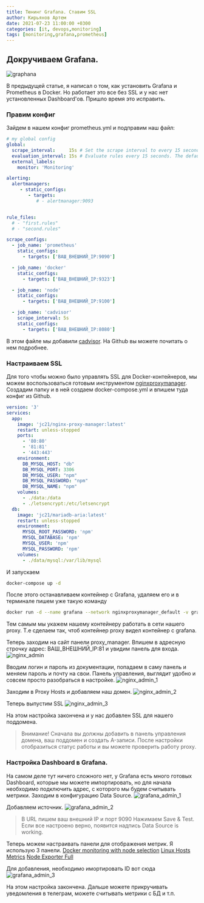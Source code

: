 ```yaml
---
title: Тюнинг Grafana. Ставим SSL
author: Кирьянов Артем
date: 2021-07-23 11:00:00 +0300
categories: [it, devops,monitoring]
tags: [monitoring,grafana,prometheus]
---
```


## Докручиваем Grafana.

![graphana](https://devopsme.ru/assets/img/nginx-proxy.png)

В предыдущей статье, я написал о том, как установить Grafana и Prometheus в Docker. Но работает это все без SSL и у нас нет установленных Dashboard'ов. Пришло время это исправить.

### Правим конфиг

Зайдем в нашем конфиг prometheus.yml и подправим наш файл: 
```yml
# my global config
global:
  scrape_interval:     15s # Set the scrape interval to every 15 seconds. Default is every 1 minute.
  evaluation_interval: 15s # Evaluate rules every 15 seconds. The default is every 1 minute.
  external_labels:
    monitor: 'Monitoring'

alerting:
  alertmanagers:
     - static_configs:
        - targets:
           # - alertmanager:9093


rule_files:
  # - "first.rules"
  # - "second.rules"

scrape_configs:
  - job_name: 'prometheus'
    static_configs:
      - targets: ['ВАШ_ВНЕШНИЙ_IP:9090']

  - job_name: 'docker'
    static_configs:
      - targets: ['ВАШ_ВНЕШНИЙ_IP:9323']

  - job_name: 'node'
    static_configs:
      - targets: ['ВАШ_ВНЕШНИЙ_IP:9100']

  - job_name: 'cadvisor'
    scrape_interval: 5s
    static_configs:
      - targets: ['ВАШ_ВНЕШНИЙ_IP:8080']
```
В этом файле мы добавили [cadvisor](https://github.com/google/cadvisor). На Github вы можете почитать о нем подробнее. 

### Настраиваем SSL

Для того чтобы можно было управлять SSL для Docker-контейнеров, мы можем воспользоваться готовым инструментом [nginxproxymanager](https://nginxproxymanager.com/). Создадим папку и в ней создаем docker-compose.yml и впишем туда конфиг из Github.

```yml
version: '3'
services:
  app:
    image: 'jc21/nginx-proxy-manager:latest'
    restart: unless-stopped
    ports:
      - '80:80'
      - '81:81'
      - '443:443'
    environment:
      DB_MYSQL_HOST: "db"
      DB_MYSQL_PORT: 3306
      DB_MYSQL_USER: "npm"
      DB_MYSQL_PASSWORD: "npm"
      DB_MYSQL_NAME: "npm"
    volumes:
      - ./data:/data
      - ./letsencrypt:/etc/letsencrypt
  db:
    image: 'jc21/mariadb-aria:latest'
    restart: unless-stopped
    environment:
      MYSQL_ROOT_PASSWORD: 'npm'
      MYSQL_DATABASE: 'npm'
      MYSQL_USER: 'npm'
      MYSQL_PASSWORD: 'npm'
    volumes:
      - ./data/mysql:/var/lib/mysql
```
И запускаем

```sh
docker-compose up -d
```

После этого останавливаем контейнер с Grafana, удаляем его и в терминале пишем уже такую команду

```sh
docker run -d --name grafana --network nginxproxymanager_default -v grafana_config:/etc/grafana -v grafana_data:/var/lib/grafana -v grafana_logs:/var/log/grafana grafana/grafana
```
Тем самым мы укажем нашему контейнеру работать в сети нашего proxy. Т.е сделаем так, чтоб контейнер proxy видел контейнер с grafana. 

Теперь заходим на сайт панели proxy_manager. Впишем в адресную строчку адрес: ВАШ_ВНЕШНИЙ_IP:81 и увидим панель для входа. 
![nginx_admin](https://devopsme.ru/assets/img/nginx_admin.png)

Вводим логин и пароль из документации, попадаем в саму панель и меняем пароль и почту на свои. Панель управления, выглядит удобно и совсем просто разобраться в настройке. 
![nginx_admin_1](https://devopsme.ru/assets/img/nginx_admin_1.png)

Заходим в Proxy Hosts и добавляем наш домен. 
![nginx_admin_2](https://devopsme.ru/assets/img/nginx_admin_2.png)

Теперь выпустим SSL
![nginx_admin_3](https://devopsme.ru/assets/img/nginx_admin_3.png)

На этом настройка закончена и у нас добавлен SSL для нашего поддомена. 
> Внимание! Сначала вы должны добавить в панель управления домена, ваш поддомен и создать A-записи. 
После настройки отобразиться статус работы и вы можете проверить работу proxy. 

### Настройка Dashboard в Grafana. 

На самом деле тут ничего сложного нет, у Grafana есть много готовых Dashboard, которые мы можете импортировать, но для начала необходимо подключить адрес, с которого мы будем считывать метрики. Заходим в конфигурацию Data Source. 
![grafana_admin_1](https://devopsme.ru/assets/img/grafana_admin_1.png)

Добавляем источник. 
![grafana_admin_2](https://devopsme.ru/assets/img/grafana_admin_2.png)
> В URL пишем ваш внешний IP и порт 9090
Нажимаем Save & Test. Если все настроено верно, появится надпись Data Source is working. 

Теперь можем настраивать панели для отображения метрик. Я использую 3 панели. 
[Docker monitoring with node selection](https://grafana.com/grafana/dashboards/8321)
[Linux Hosts Metrics](https://grafana.com/grafana/dashboards/10180)
[Node Exporter Full](https://grafana.com/grafana/dashboards/1860)

Для добавления, необходимо имортировать ID вот сюда
![grafana_admin_3](https://devopsme.ru/assets/img/grafana_admin_3.png)

На этом настройка закончена. Дальше можете прикручивать уведомления в телеграм, можете считывать метрики с БД и т.п.